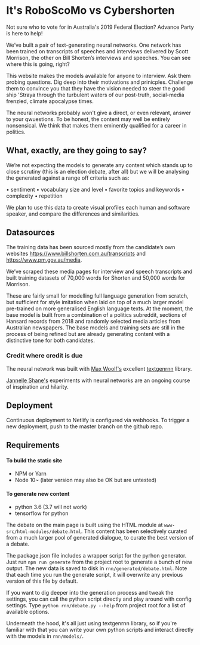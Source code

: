 # It's RoboScoMo vs Cybershorten

Not sure who to vote for in Australia's 2019 Federal Election? Advance Party is here to help!

We’ve built a pair of text-generating neural networks. One network has been trained on transcripts of speeches and interviews delivered by Scott Morrison, the other on Bill Shorten’s interviews and speeches. You can see where this is going, right?

This website makes the models available for anyone to interview. Ask them probing questions. Dig deep into their motivations and prinicples. Challenge them to convince you that they have the vision needed to steer the good ship 'Straya through the turbulent waters of our post-truth, social-media frenzied, climate apocalypse times.

The neural networks probably won't give a direct, or even relevant, answer to your qwuestions. To be honest, the content may well be entirely nonsensical. We think that makes them eminently qualified for a career in politics.

## What, exactly, are they going to say?

We’re not expecting the models to generate any content which stands up to close scrutiny (this is an election debate, after all) but we will be analysing the generated against a range off criteria such as:

• sentiment
• vocabulary size and level
• favorite topics and keywords
• complexity
• repetition

We plan to use this data to create visual profiles each human and software speaker, and compare the differences and similarities.

## Datasources

The training data has been sourced mostly from the candidate’s own websites https://www.billshorten.com.au/transcripts and https://www.pm.gov.au/media.

We’ve scraped these media pages for interview and speech transcripts and built training datasets of 70,000 words for Shorten and 50,000 words for Morrison.

These are fairly small for modelling full language generation from scratch, but sufficient for style imitation when laid on top of a much larger model pre-trained on more generalised English language texts. At the moment, the base model is built from a combination of a politics subreddit, sections of Hansard records from 2018 and randomly selected media articles from Australian newspapers. The base models and training sets are still in the process of being refined but are already generating content with a distinctive tone for both candidates.

### Credit where credit is due

The neural network was built with [Max Woolf's](https://minimaxir.com/) excellent [textgenrnn](https://github.com/minimaxir/textgenrnn) library.

[Jannelle Shane's](https://aiweirdness.com/) experiments with neural networks are an ongoing course of inspiration and hilarity.

## Deployment

Continuous deployment to Netlify is configured via webhooks.
To trigger a new deployment, push to the master branch on the github repo.

## Requirements

#### To build the static site

- NPM or Yarn
- Node 10~ (later version may also be OK but are untested)

#### To generate new content

- python 3.6 (3.7 will not work)
- tensorflow for python

The debate on the main page is built using the HTML module at `www-src/html-modules/debate.html`. This content has been selectively curated from a much larger pool of generated dialogue, to curate the best version of a debate.

The package.json file includes a wrapper script for the pyrhon generator. Just run `npm run generate` from the project root to generate a bunch of new output. The new data is saved to disk in `rnn/generated/debate.html`. Note that each time you run the generate script, it will overwrite any previous version of this file by default.

If you want to dig deeper into the generation process and tweak the settings, you can call the python script directly and play around with config settings. Type `python rnn/debate.py --help` from project root for a list of available options.

Underneath the hood, it's all just using textgenrnn library, so if you're familiar with that you can write your own python scripts and interact directly with the models in `rnn/models/`.
